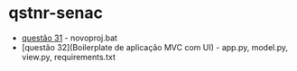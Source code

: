 # qstnr-senac

- [questão 31](novoproj.bat) - novoproj.bat
- [questão 32](Boilerplate de aplicação MVC com UI) - app.py, model.py, view.py, requirements.txt
